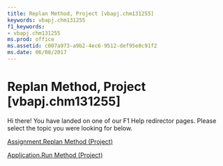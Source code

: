 ```yaml
---
title: Replan Method, Project [vbapj.chm131255]
keywords: vbapj.chm131255
f1_keywords:
- vbapj.chm131255
ms.prod: office
ms.assetid: c007a973-a9b2-4ec6-9512-def95e8c91f2
ms.date: 06/08/2017
---
```



# Replan Method, Project [vbapj.chm131255]

Hi there! You have landed on one of our F1 Help redirector pages. Please select the topic you were looking for below.

[Assignment.Replan Method (Project)](http://msdn.microsoft.com/library/29ec0102-b4e4-c9dc-d930-4f8ff4069bd6%28Office.15%29.aspx)

[Application.Run Method (Project)](http://msdn.microsoft.com/library/0d4060b0-79e8-ad48-f5bf-c1050af379a2%28Office.15%29.aspx)


